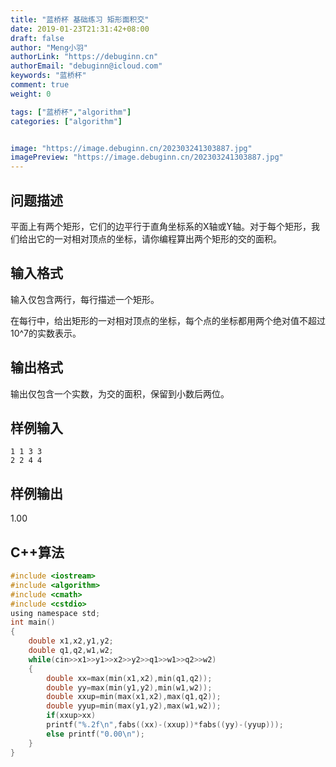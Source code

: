 ```yaml
---
title: "蓝桥杯 基础练习 矩形面积交"
date: 2019-01-23T21:31:42+08:00
draft: false
author: "Meng小羽"
authorLink: "https://debuginn.cn"
authorEmail: "debuginn@icloud.com"
keywords: "蓝桥杯"
comment: true
weight: 0

tags: ["蓝桥杯","algorithm"]
categories: ["algorithm"]


image: "https://image.debuginn.cn/202303241303887.jpg"
imagePreview: "https://image.debuginn.cn/202303241303887.jpg"
---
```


## 问题描述　　

平面上有两个矩形，它们的边平行于直角坐标系的X轴或Y轴。对于每个矩形，我们给出它的一对相对顶点的坐标，请你编程算出两个矩形的交的面积。

## 输入格式　　

输入仅包含两行，每行描述一个矩形。

在每行中，给出矩形的一对相对顶点的坐标，每个点的坐标都用两个绝对值不超过10^7的实数表示。

## 输出格式　　

输出仅包含一个实数，为交的面积，保留到小数后两位。

## 样例输入

```shell
1 1 3 3
2 2 4 4
```

## 样例输出

1.00

## C++算法

```c
#include <iostream>
#include <algorithm>
#include <cmath>
#include <cstdio>
using namespace std;
int main()
{
    double x1,x2,y1,y2;
    double q1,q2,w1,w2;
    while(cin>>x1>>y1>>x2>>y2>>q1>>w1>>q2>>w2)
    {
        double xx=max(min(x1,x2),min(q1,q2));
        double yy=max(min(y1,y2),min(w1,w2));
        double xxup=min(max(x1,x2),max(q1,q2));
        double yyup=min(max(y1,y2),max(w1,w2));
        if(xxup>xx)
        printf("%.2f\n",fabs((xx)-(xxup))*fabs((yy)-(yyup)));
        else printf("0.00\n");
    }
}
```